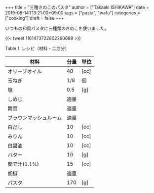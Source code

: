 +++
title = "三種きのこのパスタ"
author = ["Takaaki ISHIKAWA"]
date = 2019-08-14T13:21:00+09:00
tags = ["pasta", "wafu"]
categories = ["cooking"]
draft = false
+++

いつもの和風パスタに三種類のきのこを使いました。

{{< tweet 1161473722802290688 >}}

<div class="table-caption">
  <span class="table-number">Table 1</span>:
  レシピ（材料・二皿分）
</div>

| 材料        | 分量 | 単位 |
|-----------|----|----|
| オリーブオイル | 40  | [cc] |
| 玉ねぎ      | 1/8 | 個   |
| 塩          | 0.5 | [g]  |
| しめじ      | 適量 |      |
| 舞茸        | 適量 |      |
| ブラウンマッシュルーム | 適量 |      |
| 白だし      | 10  | [cc] |
| みりん      | 10  | [cc] |
| 白醤油      | 10  | [cc] |
| バター      | 10  | [g]  |
| 茹で汁(1.1%) | 15  | [cc] |
| 胡椒        | 適量 |      |
| パスタ      | 170 | [g]  |
